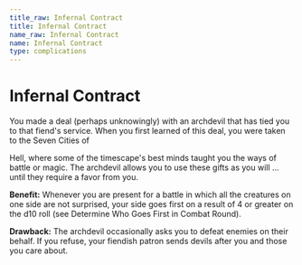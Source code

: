 ```yaml
---
title_raw: Infernal Contract
title: Infernal Contract
name_raw: Infernal Contract
name: Infernal Contract
type: complications
---
```


# Infernal Contract

You made a deal (perhaps unknowingly) with an archdevil that has tied you to that fiend's service. When you first learned of this deal, you were taken to the Seven Cities of

Hell, where some of the timescape's best minds taught you the ways of battle or magic. The archdevil allows you to use these gifts as you will ... until they require a favor from you.

**Benefit:** Whenever you are present for a battle in which all the creatures on one side are not surprised, your side goes first on a result of 4 or greater on the d10 roll (see Determine Who Goes First in Combat Round).

**Drawback:** The archdevil occasionally asks you to defeat enemies on their behalf. If you refuse, your fiendish patron sends devils after you and those you care about.
